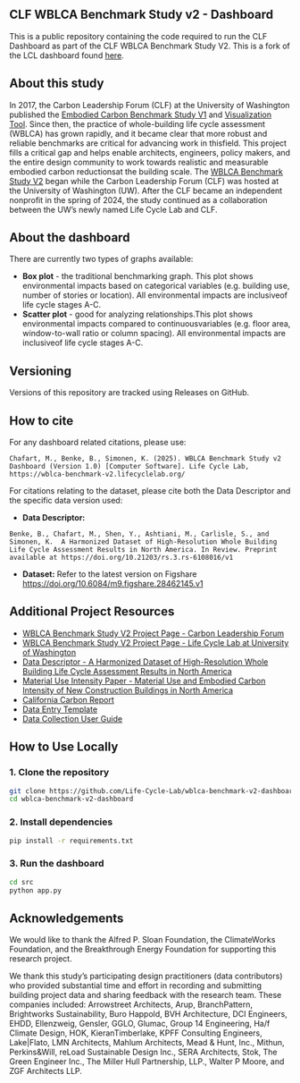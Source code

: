 ## CLF WBLCA Benchmark Study v2 - Dashboard
This is a public repository containing the code required to run the CLF Dashboard as part of the CLF WBLCA Benchmark Study V2. This is a fork of the LCL dashboard found [here](https://wblca-benchmark-v2.lifecyclelab.org).

## About this study
In 2017, the Carbon Leadership Forum (CLF) at the University of Washington published the [Embodied Carbon Benchmark Study V1](https://carbonleadershipforum.org/lca-benchmark-database/) and [Visualization Tool](https://carbonleadershipforum.org/embodied-carbon-benchmark-study-data-visualization/). Since then, the practice of whole-building life cycle assessment (WBLCA) has grown rapidly, and it became clear that more robust and reliable benchmarks are critical for advancing work in thisfield. This project fills a critical gap and helps enable architects, engineers, policy makers, and the entire design community to work towards realistic and measurable embodied carbon reductionsat the building scale. The [WBLCA Benchmark Study V2](https://carbonleadershipforum.org/clf-wblca-v2/) began while the Carbon Leadership Forum (CLF) was hosted at the University of Washington (UW). After the CLF became an independent nonprofit in the spring of 2024, the study continued as a collaboration between the UW’s newly named Life Cycle Lab and CLF.

## About the dashboard
There are currently two types of graphs available:
*  **Box plot** - the traditional benchmarking graph. This plot shows environmental impacts based on categorical variables (e.g. building use, number of stories or location). All environmental impacts are inclusiveof life cycle stages A-C.
*  **Scatter plot** - good for analyzing relationships.This plot shows environmental impacts compared to continuousvariables (e.g. floor area, window-to-wall ratio or column spacing). All environmental impacts are inclusiveof life cycle stages A-C.

## Versioning
Versions of this repository are tracked using Releases on GitHub.

## How to cite
For any dashboard related citations, please use: 
```
Chafart, M., Benke, B., Simonen, K. (2025). WBLCA Benchmark Study v2 Dashboard (Version 1.0) [Computer Software]. Life Cycle Lab, https://wblca-benchmark-v2.lifecyclelab.org/
```

For citations relating to the dataset, please cite both the Data Descriptor and the specific data version used:
- **Data Descriptor:**
```
Benke, B., Chafart, M., Shen, Y., Ashtiani, M., Carlisle, S., and Simonen, K.  A Harmonized Dataset of High-Resolution Whole Building Life Cycle Assessment Results in North America. In Review. Preprint available at https://doi.org/10.21203/rs.3.rs-6108016/v1
```
- **Dataset:** Refer to the latest version on Figshare https://doi.org/10.6084/m9.figshare.28462145.v1

## Additional Project Resources
- [WBLCA Benchmark Study V2 Project Page - Carbon Leadership Forum](https://carbonleadershipforum.org/clf-wblca-v2/)
- [WBLCA Benchmark Study V2 Project Page - Life Cycle Lab at University of Washington](https://www.lifecyclelab.org/projects/)
- [Data Descriptor - A Harmonized Dataset of High-Resolution Whole Building Life Cycle Assessment Results in North America](https://doi.org/10.21203/rs.3.rs-6108016/v1)
- [Material Use Intensity Paper - Material Use and Embodied Carbon Intensity of New Construction Buildings in North America](https://doi.org/10.21203/rs.3.rs-6315460/v1)
- [California Carbon Report](https://carbonleadershipforum.org/california-carbon/)
- [Data Entry Template](https://hdl.handle.net/1773/51286)
- [Data Collection User Guide](https://hdl.handle.net/1773/51285)

## How to Use Locally

### 1. Clone the repository

```bash
git clone https://github.com/Life-Cycle-Lab/wblca-benchmark-v2-dashboard.git
cd wblca-benchmark-v2-dashboard
```

### 2. Install dependencies

```bash
pip install -r requirements.txt
```

### 3. Run the dashboard

```bash
cd src
python app.py
```

## Acknowledgements
We would like to thank the Alfred P. Sloan Foundation, the ClimateWorks Foundation, and the Breakthrough Energy Foundation for supporting this research project. 

We thank this study’s participating design practitioners (data contributors) who provided substantial time and effort in recording and submitting building project data and sharing feedback with the research team. These companies included: Arrowstreet Architects, Arup, BranchPattern, Brightworks Sustainability, Buro Happold, BVH Architecture, DCI Engineers, EHDD, Ellenzweig, Gensler, GGLO, Glumac, Group 14 Engineering, Ha/f Climate Design, HOK, KieranTimberlake, KPFF Consulting Engineers, Lake|Flato, LMN Architects, Mahlum Architects, Mead & Hunt, Inc., Mithun, Perkins&Will, reLoad Sustainable Design Inc., SERA Architects, Stok, The Green Engineer Inc., The Miller Hull Partnership, LLP., Walter P Moore, and ZGF Architects LLP.

